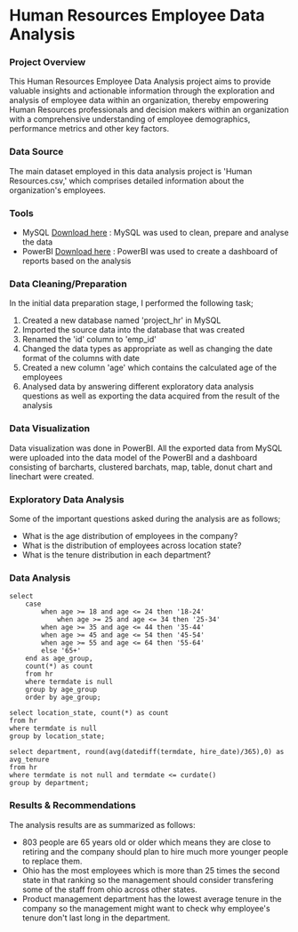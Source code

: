 # Human Resources Employee Data Analysis

### Project Overview

This Human Resources Employee Data Analysis project aims to provide valuable insights and actionable information through the exploration and analysis of employee data within an organization, thereby empowering Human Resources professionals and decision makers within an organization with a comprehensive understanding of employee demographics, performance metrics and other key factors.

### Data Source

The main dataset employed in this data analysis project is 'Human Resources.csv,' which comprises detailed information about the organization's employees.

### Tools

- MySQL [Download here](https://dev.mysql.com/downloads/installer/) : MySQL was used to clean, prepare and analyse the data
- PowerBI [Download here](https://powerbi.microsoft.com/en-us/downloads/) : PowerBI was used to create a dashboard of reports based on the analysis

### Data Cleaning/Preparation

In the initial data preparation stage, I performed the following task;
1. Created a new database named 'project_hr' in MySQL
2. Imported the source data into the database that was created
3. Renamed the 'id' column to 'emp_id'
4. Changed the data types as appropriate as well as changing the date format of the columns with date
5. Created a new column 'age' which contains the calculated age of the employees
6. Analysed data by answering different exploratory data analysis questions as well as exporting the data acquired from the result of the analysis

### Data Visualization

Data visualization was done in PowerBI. All the exported data from MySQL were uploaded into the data model of the PowerBI and a dashboard consisting of barcharts, clustered barchats, map, table, donut chart and linechart were created.

### Exploratory Data Analysis

Some of the important questions asked during the analysis are as follows;

- What is the age distribution of employees in the company?
- What is the distribution of employees across location state?
- What is the tenure distribution in each department?

### Data Analysis

```MySQL
select
	case
		when age >= 18 and age <= 24 then '18-24'
        	when age >= 25 and age <= 34 then '25-34'
		when age >= 35 and age <= 44 then '35-44'
		when age >= 45 and age <= 54 then '45-54'
		when age >= 55 and age <= 64 then '55-64'
        else '65+'
	end as age_group,
    count(*) as count
    from hr
    where termdate is null
    group by age_group
    order by age_group;

select location_state, count(*) as count
from hr
where termdate is null
group by location_state;

select department, round(avg(datediff(termdate, hire_date)/365),0) as avg_tenure
from hr
where termdate is not null and termdate <= curdate()
group by department;
```

### Results & Recommendations

The analysis results are as summarized as follows:
- 803 people are 65 years old or older which means they are close to retiring and the company should plan to hire much more younger people to replace them.
- Ohio has the most employees which is more than 25 times the second state in that ranking so the management should consider transfering some of the staff from ohio across other states.
- Product management department has the lowest average tenure in the company so the management might want to check why employee's tenure don't last long in the department.
    




